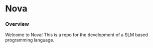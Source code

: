 # Nova
### Overview
Welcome to Nova! This is a repo for the development of a SLM based programming language.
